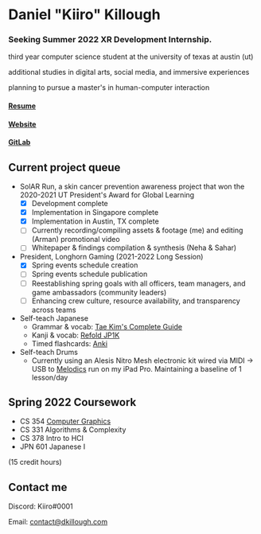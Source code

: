 # Daniel "Kiiro" Killough

### Seeking Summer 2022 XR Development Internship.

third year computer science student at the university of texas at austin (ut)

additional studies in digital arts, social media, and immersive experiences

planning to pursue a master's in human-computer interaction

#### [Resume](https://docs.google.com/document/d/1FXz1NcMgJVjqL3nQ0yIsqa_5oouOKkEJ6UOfTG9ajCk/edit?usp=sharing)
#### [Website](https://dkillough.com/)
#### [GitLab](https://gitlab.com/dkillough)

## Current project queue

- SolAR Run, a skin cancer prevention awareness project that won the 2020-2021 UT President's Award for Global Learning 
  - [x] Development complete
  - [x] Implementation in Singapore complete
  - [x] Implementation in Austin, TX complete 
  - [ ] Currently recording/compiling assets & footage (me) and editing (Arman) promotional video
  - [ ] Whitepaper & findings compilation & synthesis (Neha & Sahar)
- President, Longhorn Gaming (2021-2022 Long Session)
  - [x] Spring events schedule creation
  - [ ] Spring events schedule publication
  - [ ] Reestablishing spring goals with all officers, team managers, and game ambassadors (community leaders) 
  - [ ] Enhancing crew culture, resource availability, and transparency across teams
- Self-teach Japanese
  - Grammar & vocab: [Tae Kim's Complete Guide](http://guidetojapanese.org/learn/complete/)
  - Kanji & vocab: [Refold JP1K](https://refold.la/japanese/deck/)
  - Timed flashcards: [Anki](https://apps.ankiweb.net/index.html)
- Self-teach Drums
  - Currently using an Alesis Nitro Mesh electronic kit wired via MIDI -> USB to [Melodics](https://melodics.com) run on my iPad Pro. Maintaining a baseline of 1 lesson/day

## Spring 2022 Coursework

- CS 354 [Computer Graphics](https://www.cs.utexas.edu/~theshark/courses/cs354/)
- CS 331 Algorithms & Complexity
- CS 378 Intro to HCI
- JPN 601 Japanese I

(15 credit hours)

## Contact me

Discord: Kiiro#0001

Email: contact@dkillough.com
